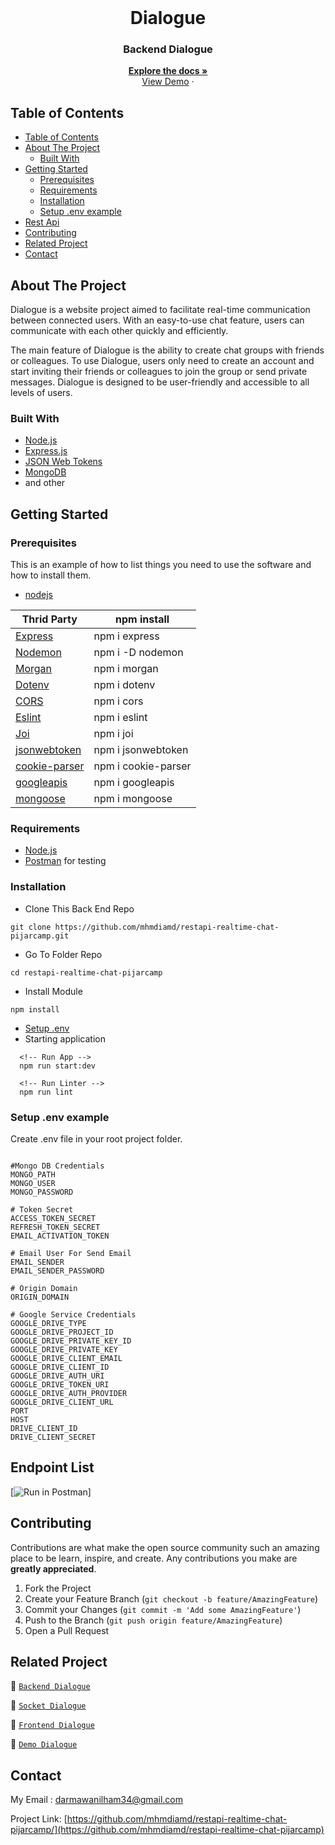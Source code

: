 <br />
<p align="center">
<div align="center">
<h1 align="center">Dialogue</h1>
</div>
  <h3 align="center">Backend Dialogue</h3>
  <p align="center">
    <a href="https://github.com/mhmdiamd/restapi-realtime-chat-pijarcamp"><strong>Explore the docs »</strong></a>
    <br />
    <a href="https://restapi-hiring-app-pijarcamp-production.up.railway.app/">View Demo</a>
    ·
  </p>
</p>

<!-- TABLE OF CONTENTS -->

## Table of Contents

- [Table of Contents](#table-of-contents)
- [About The Project](#about-the-project)
  - [Built With](#built-with)
- [Getting Started](#getting-started)
  - [Prerequisites](#prerequisites)
  - [Requirements](#requirements)
  - [Installation](#installation)
  - [Setup .env example](#setup-env-example)
- [Rest Api](#rest-api)
- [Contributing](#contributing)
- [Related Project](#related-project)
- [Contact](#contact)

<!-- ABOUT THE PROJECT -->

## About The Project

Dialogue is a website project aimed to facilitate real-time communication between connected users. With an easy-to-use chat feature, users can communicate with each other quickly and efficiently.

The main feature of Dialogue is the ability to create chat groups with friends or colleagues. To use Dialogue, users only need to create an account and start inviting their friends or colleagues to join the group or send private messages. Dialogue is designed to be user-friendly and accessible to all levels of users.

### Built With

- [Node.js](https://nodejs.org/en/)
- [Express.js](https://expressjs.com/)
- [JSON Web Tokens](https://jwt.io/)
- [MongoDB](https://mongodb.com/)
- and other


<!-- GETTING STARTED -->

## Getting Started

### Prerequisites

This is an example of how to list things you need to use the software and how to install them.

- [nodejs](https://nodejs.org/en/download/)


| Thrid Party     | npm install         |
| --------------- | ------------------- |
| [Express]       | npm i express       |
| [Nodemon]       | npm i -D nodemon       |
| [Morgan]        | npm i morgan        |
| [Dotenv]        | npm i dotenv        |
| [CORS]          | npm i cors          |
| [Eslint]        | npm i eslint        |
| [Joi]           | npm i joi           |
| [jsonwebtoken]  | npm i jsonwebtoken  |
| [cookie-parser] | npm i cookie-parser |
| [googleapis]    | npm i googleapis    |
| [mongoose]    | npm i mongoose    |

[express]: http://expressjs.com
[nodemon]: https://www.npmjs.com/package/nodemon
[morgan]: https://www.npmjs.com/package/morgan
[dotenv]: https://www.npmjs.com/package/dotenv
[cors]: https://www.npmjs.com/package/cos
[eslint]: https://eslint.org/
[joi]: https://www.npmjs.com/package/joi
[jsonwebtoken]: https://www.npmjs.com/package/jsonwebtoken
[cookie-parser]: https://www.npmjs.com/package/cookie-parser
[googleapis]: https://www.npmjs.com/package/cookie-parser
[mongoose]: https://www.npmjs.com/package/mongoose

### Requirements

- [Node.js](https://nodejs.org/en/)
- [Postman](https://www.getpostman.com/) for testing

### Installation

- Clone This Back End Repo

```
git clone https://github.com/mhmdiamd/restapi-realtime-chat-pijarcamp.git
```

- Go To Folder Repo

```
cd restapi-realtime-chat-pijarcamp
```

- Install Module

```
npm install
```

- <a href="#setup-env-example">Setup .env</a>
- Starting application

```
  <!-- Run App -->
  npm run start:dev
```

```
  <!-- Run Linter -->
  npm run lint
```

### Setup .env example

Create .env file in your root project folder.

```env

#Mongo DB Credentials
MONGO_PATH
MONGO_USER
MONGO_PASSWORD 

# Token Secret
ACCESS_TOKEN_SECRET  
REFRESH_TOKEN_SECRET 
EMAIL_ACTIVATION_TOKEN 

# Email User For Send Email
EMAIL_SENDER
EMAIL_SENDER_PASSWORD 

# Origin Domain 
ORIGIN_DOMAIN 

# Google Service Credentials
GOOGLE_DRIVE_TYPE
GOOGLE_DRIVE_PROJECT_ID
GOOGLE_DRIVE_PRIVATE_KEY_ID
GOOGLE_DRIVE_PRIVATE_KEY 
GOOGLE_DRIVE_CLIENT_EMAIL 
GOOGLE_DRIVE_CLIENT_ID
GOOGLE_DRIVE_AUTH_URI
GOOGLE_DRIVE_TOKEN_URI 
GOOGLE_DRIVE_AUTH_PROVIDER
GOOGLE_DRIVE_CLIENT_URL
PORT 
HOST
DRIVE_CLIENT_ID 
DRIVE_CLIENT_SECRET
```

## Endpoint List

[![Run in Postman](https://run.pstmn.io/button.svg)]
<!-- (https://documenter.getpostman.com/view/23292228/2s93RUvsMo) -->

<!-- CONTRIBUTING -->

## Contributing

Contributions are what make the open source community such an amazing place to be learn, inspire, and create. Any contributions you make are **greatly appreciated**.

1. Fork the Project
2. Create your Feature Branch (`git checkout -b feature/AmazingFeature`)
3. Commit your Changes (`git commit -m 'Add some AmazingFeature'`)
4. Push to the Branch (`git push origin feature/AmazingFeature`)
5. Open a Pull Request

## Related Project

:rocket: [`Backend Dialogue`](https://github.com/mhmdiamd/restapi-realtime-chat-pijarcamp)

:rocket: [`Socket Dialogue`](https://github.com/mhmdiamd/socket-realtime-chat-pijarcamp)

:rocket: [`Frontend Dialogue`](https://github.com/mhmdiamd/ui-dialogue-pijarcamp)

:rocket: [`Demo Dialogue`](https://iam-dialogue.vercel.app/)

<!-- CONTACT -->

## Contact

My Email : darmawanilham34@gmail.com

Project Link: [https://github.com/mhmdiamd/restapi-realtime-chat-pijarcamp/](https://github.com/mhmdiamd/restapi-realtime-chat-pijarcamp)

